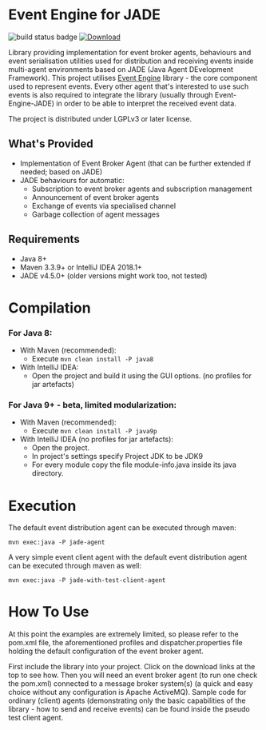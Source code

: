 Event Engine for JADE
=====================

![build status badge](https://travis-ci.org/zhgzhg/Event-Engine-JADE.svg?branch=master "Build Status") [ ![Download](https://api.bintray.com/packages/zhgzhg/Event-Engine/Event-Engine-JADE/images/download.svg "Download Latest Version") ](https://bintray.com/zhgzhg/Event-Engine/Event-Engine-JADE/0.2.1)

Library providing implementation for event broker agents, behaviours and event serialisation utilities used for
distribution and receiving events inside multi-agent environments based on JADE (Java Agent DEvelopment Framework).
This project utilises [Event Engine](https://github.com/zhgzhg/Event-Engine "Event Engine") library - the core component
used to represent events. Every other agent that's interested to use such events is also required to integrate the
library (usually through Event-Engine-JADE) in order to be able to interpret the received event data.

The project is distributed under LGPLv3 or later license.


What's Provided
---------------
* Implementation of Event Broker Agent (that can be further extended if needed; based on JADE)
* JADE behaviours for automatic:
    * Subscription to event broker agents and subscription management
    * Announcement of event broker agents
    * Exchange of events via specialised channel
    * Garbage collection of agent messages


Requirements
------------

* Java 8+
* Maven 3.3.9+ or IntelliJ IDEA 2018.1+
* JADE v4.5.0+ (older versions might work too, not tested)


Compilation
===========

### For Java 8:
* With Maven (recommended):
    * Execute `mvn clean install -P java8`
* With IntelliJ IDEA: 
    * Open the project and build it using the GUI options. (no profiles for jar artefacts)

### For Java 9+ - beta, limited modularization:
* With Maven (recommended):
    * Execute `mvn clean install -P java9p`
* With IntelliJ IDEA (no profiles for jar artefacts):
    * Open the project.
    * In project's settings specify Project JDK to be JDK9 
    * For every module copy the file module-info.java inside its java directory.


Execution
=========

The default event distribution agent can be executed through maven:

`mvn exec:java -P jade-agent`
    
A very simple event client agent with the default event distribution agent can be executed through maven as well:

`mvn exec:java -P jade-with-test-client-agent`

How To Use
==========

At this point the examples are extremely limited, so please refer to the pom.xml file, the aforementioned profiles and dispatcher.properties file holding the default configuration of the event broker agent.

First include the library into your project. Click on the download links at the top to see how.
Then you will need an event broker agent (to run one check the pom.xml) connected to a message broker system(s) (a quick and easy choice without any configuration is Apache ActiveMQ).
Sample code for ordinary (client) agents (demonstrating only the basic capabilities of the library - how to send and receive events) can be found inside the pseudo test client agent.
